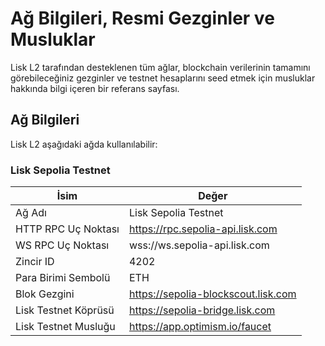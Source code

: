 # Ağ Bilgileri, Resmi Gezginler ve Musluklar
Lisk L2 tarafından desteklenen tüm ağlar, blockchain verilerinin tamamını görebileceğiniz gezginler ve testnet hesaplarını seed etmek için musluklar hakkında bilgi içeren bir referans sayfası.

## Ağ Bilgileri
Lisk L2 aşağıdaki ağda kullanılabilir:

### Lisk Sepolia Testnet

| İsim                     | Değer                                   |
|--------------------------|-----------------------------------------|
| Ağ Adı                   | Lisk Sepolia Testnet                    |
| HTTP RPC Uç Noktası      | https://rpc.sepolia-api.lisk.com        |
| WS RPC Uç Noktası        | wss://ws.sepolia-api.lisk.com           |
| Zincir ID                | 4202                                    |
| Para Birimi Sembolü      | ETH                                     |
| Blok Gezgini             | https://sepolia-blockscout.lisk.com     |
| Lisk Testnet Köprüsü     | https://sepolia-bridge.lisk.com         |
| Lisk Testnet Musluğu     | https://app.optimism.io/faucet          |